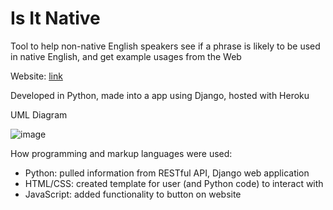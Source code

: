 # Is It Native
Tool to help non-native English speakers see if a phrase is likely to be used in native English, and get example usages from the Web

Website: [link](https://is-it-native.herokuapp.com/robin/)

Developed in Python, made into a app using Django, hosted with Heroku 
  
UML Diagram

![image](https://user-images.githubusercontent.com/6019805/87228784-488d9c80-c358-11ea-8321-6068a492527b.png)
 
How programming and markup languages were used:
* Python: pulled information from RESTful API, Django web application
* HTML/CSS: created template for user (and Python code) to interact with 
* JavaScript: added functionality to button on website

